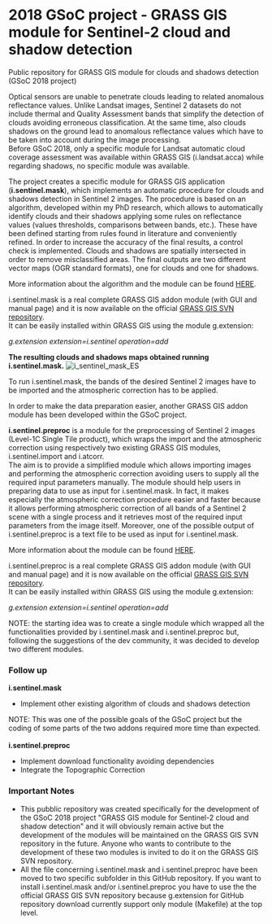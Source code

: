 # 2018 GSoC project - GRASS GIS module for Sentinel-2 cloud and shadow detection
Public repository for GRASS GIS module for clouds and shadows detection (GSoC 2018 project)

Optical sensors are unable to penetrate clouds leading to related anomalous reflectance values. Unlike Landsat images, Sentinel 2 datasets do not include thermal and Quality Assessment bands that simplify the detection of clouds avoiding erroneous classification. At the same time, also clouds shadows on the ground lead to anomalous reflectance values which have to be taken into account during the image processing.<br>
Before GSoC 2018, only a specific module for Landsat automatic cloud coverage assessment was available within GRASS GIS (i.landsat.acca) while regarding shadows, no specific module was available.

The project creates a specific module for GRASS GIS application (<b>i.sentinel.mask</b>), which implements an automatic procedure for clouds and shadows detection in Sentinel 2 images. The procedure is based on an algorithm, developed within my PhD research, which allows to automatically identify clouds and their shadows applying some rules on reflectance values (values thresholds, comparisons between bands, etc.). These have been defined starting from rules found in literature and conveniently refined. In order to increase the accuracy of the final results, a control check is implemented. Clouds and shadows are spatially intersected in order to remove misclassified areas. The final outputs are two different vector maps (OGR standard formats), one for clouds and one for shadows.

More information about the algorithm and the module can be found <a href="https://grass.osgeo.org/grass74/manuals/addons/i.sentinel.mask.html" target="_blank">HERE</a>.

i.sentinel.mask is a real complete GRASS GIS addon module (with GUI and manual page) and it is now available on the official <a href="https://trac.osgeo.org/grass/browser/grass-addons/grass7/imagery/i.sentinel/i.sentinel.mask" target="_blank">GRASS GIS SVN repository</a>.<br>
It can be easily installed within GRASS GIS using the module g.extension:

<em>g.extension extension=i.sentinel operation=add</em>

<b>The resulting clouds and shadows maps obtained running i.sentinel.mask.</b>
![i_sentinel_mask_ES](i.sentinel.mask/i_sentinel_mask_ES.png)

To run i.sentinel.mask, the bands of the desired Sentinel 2 images have to be imported and the atmospheric correction has to be applied.

In order to make the data preparation easier, another GRASS GIS addon module has been developed within the GSoC project.

<b>i.sentinel.preproc</b> is a module for the preprocessing of Sentinel 2 images (Level-1C Single Tile product), which wraps the import and the atmospheric correction using respectively two existing GRASS GIS modules, i.sentinel.import and i.atcorr.<br>
The aim is to provide a simplified module which allows importing images and performing the atmospheric correction avoiding users to supply all the required input parameters manually. The module should help users in preparing data to use as input for i.sentinel.mask. In fact, it makes especially the atmospheric correction procedure easier and faster because it allows performing atmospheric correction of all bands of a Sentinel 2 scene with a single process and it retrieves most of the required input parameters from the image itself. Moreover, one of the possible output of i.sentinel.preproc is a text file to be used as input for i.sentinel.mask.

More information about the module can be found <a href="https://grass.osgeo.org/grass74/manuals/addons/i.sentinel.preproc.html" target="_blank">HERE</a>.

i.sentinel.preproc is a real complete GRASS GIS addon module (with GUI and manual page) and it is now available on the official <a href="https://trac.osgeo.org/grass/browser/grass-addons/grass7/imagery/i.sentinel/i.sentinel.preproc" target="_blank">GRASS GIS SVN repository</a>.<br>
It can be easily installed within GRASS GIS using the module g.extension:

<em>g.extension extension=i.sentinel operation=add </em>

NOTE: the starting idea was to create a single module which wrapped all the functionalities provided by i.sentinel.mask and i.sentinel.preproc but, following the suggestions of the dev community, it was decided to develop two different modules.

### Follow up
<b> i.sentinel.mask </b>
<ul>
<li> Implement other existing algorithm of clouds and shadows detection
</ul>
NOTE: This was one of the possible goals of the GSoC project but the coding of some parts of the two addons required more time than expected.
<br><br>
<b> i.sentinel.preproc </b>
<ul>
<li> Implement download functionality avoiding dependencies
<li> Integrate the Topographic Correction
</ul>

### Important Notes
<ul>
<li>This pubblic repository was created specifically for the development of the GSoC 2018 project "GRASS GIS module for Sentinel-2 cloud and shadow detection" and it will obviously remain active but the development of the modules will be maintained on the GRASS GIS SVN repository in the future.
Anyone who wants to contribute to the development of these two modules is invited to do it on the GRASS GIS SVN repository.
<li>All the file concerning i.sentinel.mask and i.sentinel.preproc have been moved to two specific subfolder in this GitHub repository.
If you want to install i.sentinel.mask and/or i.sentinel.preproc you have to use the the official GRASS GIS SVN repository because g.extension for GitHub repository download currently support only module (Makefile) at the top level.
</ul>

